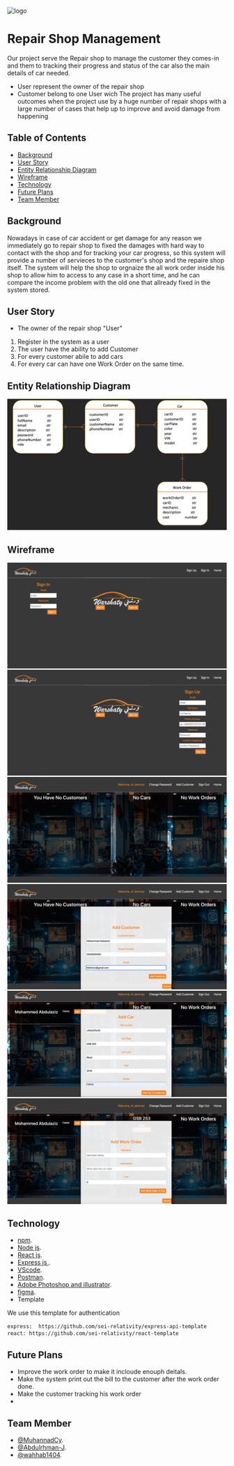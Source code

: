 ![logo](./src/Assets/Images/warshaty2.png)

# Repair Shop Management 


Our project serve the Repair shop to manage the customer they comes-in and  them to tracking their progress and status of the car also the main details of car needed.

* User represent the owner of the repair shop
* Customer belong to one User wich
The project has many useful outcomes when the project use by a huge number of repair shops with a large number of cases that help up to improve and avoid damage from happening 


## Table of Contents

- [Background](#background)
- [User Story](#user-story)
- [Entity Relationship Diagram](#entity-relationship-diagram)
- [Wireframe](#wireframe)
- [Technology](#technology)
- [Future Plans](#future-plans)
- [Team Member](#team-member)

## Background
Nowadays in case of car accident or get damage for any reason we immediately go to repair shop to fixed the damages with hard way to contact with the shop and for tracking your car progress, so this system will provide a number of servieces to the customer's shop and the repaire shop itself.
The system will help the shop to orgnaize the all work order inside his shop to allow him to access to any case in a short time, and he can compare the income problem with the old one that allready fixed in the system stored.



## User Story 
* The owner of the repair shop "User"
1. Register in the system as a user
2. The user have the ability to add Customer
3. For every customer abile to add cars
4. For every car can have one Work Order on the same time.


## Entity Relationship Diagram

![ERd](./aasd.png)


## Wireframe

![sgin-in](./wireframe/pic2.png)
![sgin-up](./wireframe/pic3.png)
![home page](./wireframe/homePage.png)
![Add customer](./wireframe/pic4.png)
![Add car](./wireframe/pic5.png)
![Open work order](./wireframe/pic6.png)



## Technology
 
* [npm](https://www.npmjs.com/package/download).
* [Node js](https://nodejs.org/en/download/).
* [React js](https://react-cn.github.io/react/downloads.html).
* [Express js ](https://expressjs.com/en/starter/installing.html).
* [VScode](https://code.visualstudio.com/download).
* [Postman](https://www.getpostman.com/downloads/).
* [Adobe Photoshop and illustrator](https://www.adobe.com/downloads.html).
* [figma](https://www.figma.com/downloads/).
* Template 

We use this template for authentication
```  
express:  https://github.com/sei-relativity/express-api-template
react: https://github.com/sei-relativity/react-template
```



## Future Plans

* Improve the work order to make it incloude enouph deitals.
* Make the system print out the bill to the customer after the work order done.
* Make the customer tracking his work order
* 

## Team Member

* [@MuhannadCy](https://github.com/MuhannadCy).
* [@Abdulrhman-J](https://github.com/Abdulrhman-J).
* [@wahhab1404](https://github.com/wahhab1404).
